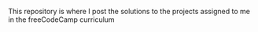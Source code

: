 This repository is where I post the solutions to the projects assigned to me in the freeCodeCamp curriculum
